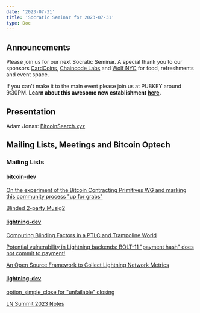 ```yaml
---
date: '2023-07-31'
title: 'Socratic Seminar for 2023-07-31'
type: Doc
---
```


## Announcements

Please join us for our next Socratic Seminar. A special thank you to our sponsors <a href="https://cardcoins.co" data-no-summary>CardCoins</a>, <a href="https://chaincode.com" data-no-summary>Chaincode Labs</a> and <a href="https://wolfnyc.com" data-no-summary>Wolf NYC</a> for food, refreshments and event space.

If you can't make it to the main event please join us at PUBKEY around 9:30PM. **Learn about this awesome new establishment <a href="https://ny.eater.com/2022/12/13/23494423/pubkey-opening-manhattan-bitcoin-bar" data-no-summary>here</a>.**

## Presentation

Adam Jonas: <a href="https://bitcoinsearch.xyz/" data-no-summary>BitcoinSearch.xyz</a>

## Mailing Lists, Meetings and Bitcoin Optech

### Mailing Lists

<h4> <a href="https://lists.linuxfoundation.org/pipermail/bitcoin-dev" data-no-summary>bitcoin-dev</a> </h4>

[On the experiment of the Bitcoin Contracting Primitives WG and marking this community process "up for grabs"](https://lists.linuxfoundation.org/pipermail/bitcoin-dev/2023-July/021786.html)

[Blinded 2-party Musig2](https://lists.linuxfoundation.org/pipermail/bitcoin-dev/2023-July/021792.html)

<h4> <a href="https://lists.linuxfoundation.org/pipermail/lightning-dev" data-no-summary>lightning-dev</a> </h4>

[Computing Blinding Factors in a PTLC and Trampoline World](https://lists.linuxfoundation.org/pipermail/lightning-dev/2023-June/003999.html)

[Potential vulnerability in Lightning backends: BOLT-11 "payment hash" does not commit to payment!](https://lists.linuxfoundation.org/pipermail/lightning-dev/2023-June/003983.html)

[An Open Source Framework to Collect Lightning Network Metrics](https://lists.linuxfoundation.org/pipermail/lightning-dev/2023-July/004011.html)

<h4> <a href="https://lists.linuxfoundation.org/pipermail/lightning-dev/2023-July/004013.html" data-no-summary>lightning-dev</a> </h4>

[option_simple_close for "unfailable" closing](https://lists.linuxfoundation.org/pipermail/lightning-dev)

[LN Summit 2023 Notes](https://lists.linuxfoundation.org/pipermail/lightning-dev/2023-July/004014.html)
